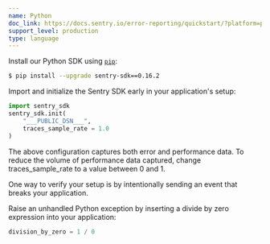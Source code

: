 ```yaml
---
name: Python
doc_link: https://docs.sentry.io/error-reporting/quickstart/?platform=python
support_level: production
type: language
---
```


Install our Python SDK using [`pip`](https://pip.pypa.io/en/stable/):

```bash
$ pip install --upgrade sentry-sdk==0.16.2
```

Import and initialize the Sentry SDK early in your application's setup:

```python
import sentry_sdk
sentry_sdk.init(
    "___PUBLIC_DSN___",
    traces_sample_rate = 1.0
)
```

The above configuration captures both error and performance data. To reduce the volume of performance data captured, change traces_sample_rate to a value between 0 and 1.

One way to verify your setup is by intentionally sending an event that breaks your application.

Raise an unhandled Python exception by inserting a divide by zero expression
into your application:

```py
division_by_zero = 1 / 0
```
